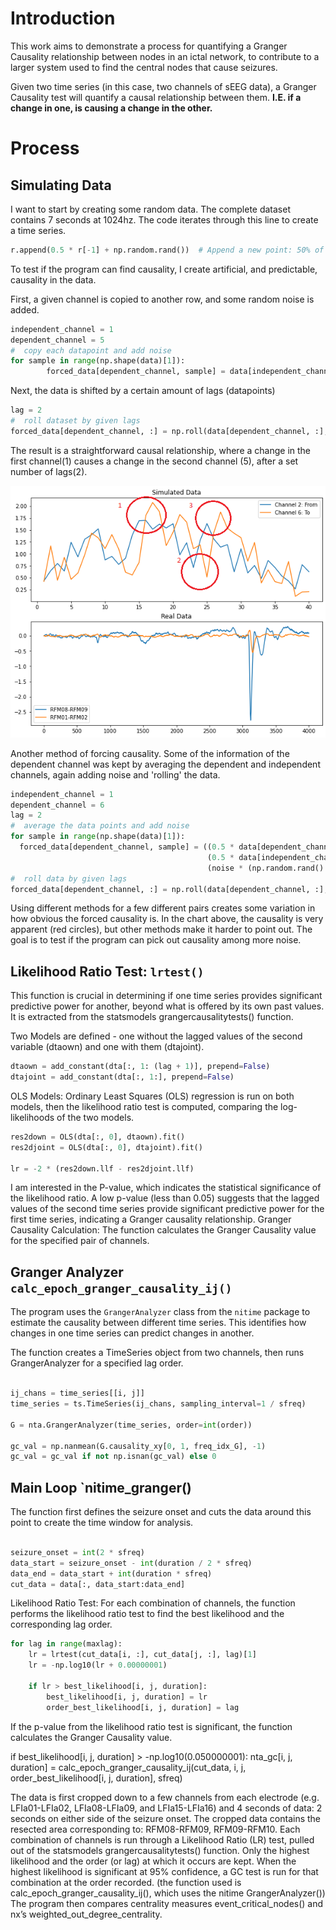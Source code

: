 # Introduction
This work aims to demonstrate a process for quantifying a Granger Causality relationship between nodes in an ictal network, to contribute to a larger system used to find the central nodes that cause seizures.

Given two time series (in this case, two channels of sEEG data), a Granger Causality test will quantify a causal relationship between them. **I.E. if a change in one, is causing a change in the other.**


# Process

## Simulating Data
I want to start by creating some random data. The complete dataset contains 7 seconds at 1024hz. The code iterates through this line to create a time series.
```python
r.append(0.5 * r[-1] + np.random.rand())  # Append a new point: 50% of the last point plus a random value, simulating realistic, noisy data progression.
```
To test if the program can find causality, I create artificial, and predictable, causality in the data. 

First, a given channel is copied to another row, and some random noise is added. 
```python
independent_channel = 1
dependent_channel = 5
#  copy each datapoint and add noise
for sample in range(np.shape(data)[1]):
        forced_data[dependent_channel, sample] = data[independent_channel, sample] + (noise * (np.random.rand() - 0.5))
```
Next, the data is shifted by a certain amount of lags (datapoints)
```python
lag = 2
#  roll dataset by given lags
forced_data[dependent_channel, :] = np.roll(data[dependent_channel, :], lag)
```
The result is a straightforward causal relationship, where a change in the first channel(1) causes a change in the second channel (5), after a set number of lags(2). 

![Simulated vs Real Data](https://github.com/sbockfind/main/blob/main/Figure%202024-07-10%20192428.png)

Another method of forcing causality. Some of the information of the dependent channel was kept by averaging the dependent and independent channels, again adding noise and 'rolling' the data.

```python
independent_channel = 1
dependent_channel = 6
lag = 2
#  average the data points and add noise
for sample in range(np.shape(data)[1]):
  forced_data[dependent_channel, sample] = ((0.5 * data[dependent_channel, sample]) + 
                                            (0.5 * data[independent_channel, sample]) +
                                            (noise * (np.random.rand() - 0.5)))
#  roll data by given lags
forced_data[dependent_channel, :] = np.roll(data[dependent_channel, :], lag)
```
Using different methods for a few different pairs creates some variation in how obvious the forced causality is. In the chart above, the causality is very apparent (red circles), but other methods make it harder to point out. The goal is to test if the program can pick out causality among more noise. 


## Likelihood Ratio Test: `lrtest()`

This function is crucial in determining if one time series provides significant predictive power for another, beyond what is offered by its own past values. It is extracted from the statsmodels grangercausalitytests() function.


Two Models are defined - one without the lagged values of the second variable (dtaown) and one with them (dtajoint).
```python
dtaown = add_constant(dta[:, 1: (lag + 1)], prepend=False)
dtajoint = add_constant(dta[:, 1:], prepend=False)
```
OLS Models: Ordinary Least Squares (OLS) regression is run on both models, then the likelihood ratio test is computed, comparing the log-likelihoods of the two models.
```python
res2down = OLS(dta[:, 0], dtaown).fit()
res2djoint = OLS(dta[:, 0], dtajoint).fit()

lr = -2 * (res2down.llf - res2djoint.llf)
```
I am interested in the P-value, which indicates the statistical significance of the likelihood ratio. A low p-value (less than 0.05) suggests that the lagged values of the second time series provide significant predictive power for the first time series, indicating a Granger causality relationship. Granger Causality Calculation: The function calculates the Granger Causality value for the specified pair of channels.

## Granger Analyzer `calc_epoch_granger_causality_ij()`

The program uses the `GrangerAnalyzer` class from the `nitime` package to estimate the causality between different time series. This identifies how changes in one time series can predict changes in another.

The function creates a TimeSeries object from two channels, then runs GrangerAnalyzer for a specified lag order.

```python

ij_chans = time_series[[i, j]]
time_series = ts.TimeSeries(ij_chans, sampling_interval=1 / sfreq)

G = nta.GrangerAnalyzer(time_series, order=int(order))

gc_val = np.nanmean(G.causality_xy[0, 1, freq_idx_G], -1)
gc_val = gc_val if not np.isnan(gc_val) else 0
```
## Main Loop `nitime_granger()

The function first defines the seizure onset and cuts the data around this point to create the time window for analysis.

```python

seizure_onset = int(2 * sfreq)
data_start = seizure_onset - int(duration / 2 * sfreq)
data_end = data_start + int(duration * sfreq)
cut_data = data[:, data_start:data_end]
```
Likelihood Ratio Test: For each combination of channels, the function performs the likelihood ratio test to find the best likelihood and the corresponding lag order.


```python
for lag in range(maxlag):
    lr = lrtest(cut_data[i, :], cut_data[j, :], lag)[1]
    lr = -np.log10(lr + 0.00000001)
    
    if lr > best_likelihood[i, j, duration]:
        best_likelihood[i, j, duration] = lr
        order_best_likelihood[i, j, duration] = lag
```

If the p-value from the likelihood ratio test is significant, the function calculates the Granger Causality value.


if best_likelihood[i, j, duration] > -np.log10(0.050000001):
    nta_gc[i, j, duration] = calc_epoch_granger_causality_ij(cut_data, i, j,
                                                             order_best_likelihood[i, j, duration],
                                                             sfreq)

The data is first cropped down to a few channels from each electrode (e.g. LFIa01-LFIa02, LFIa08-LFIa09, and LFIa15-LFIa16) and 4 seconds of data: 2 seconds on either side of the seizure onset. The cropped data contains the resected area corresponding to: RFM08-RFM09, RFM09-RFM10. Each combination of channels is run through a Likelihood Ratio (LR) test, pulled out of the statsmodels grangercausalitytests() function. Only the highest likelihood and the order (or lag) at which it occurs are kept.
	When the highest likelihood is significant at 95% confidence, a GC test is run for that combination at the order recorded. (the function used is calc_epoch_granger_causality_ij(), which uses the nitime GrangerAnalyzer())
	The program then compares centrality measures event_critical_nodes() and nx’s weighted_out_degree_centrality.
